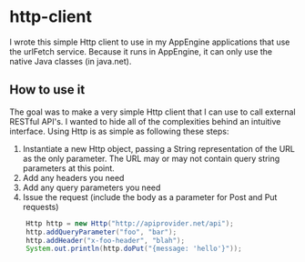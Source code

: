 http-client
===========

I wrote this simple Http client to use in my AppEngine applications that use the urlFetch service.  Because it runs
in AppEngine, it can only use the native Java classes (in java.net).

How to use it
-------------
The goal was to make a very simple Http client that I can use to call external RESTful API's.  I wanted to hide all of
the complexities behind an intuitive interface.  Using Http is as simple as following these steps:

1.  Instantiate a new Http object, passing a String representation of the URL as the only parameter.  The URL may or may
not contain query string parameters at this point.
2.  Add any headers you need
3.  Add any query parameters you need
4.  Issue the request (include the body as a parameter for Post and Put requests)

```java
    Http http = new Http("http://apiprovider.net/api");
    http.addQueryParameter("foo", "bar");
    http.addHeader("x-foo-header", "blah");
    System.out.println(http.doPut("{message: 'hello'}"));
```
